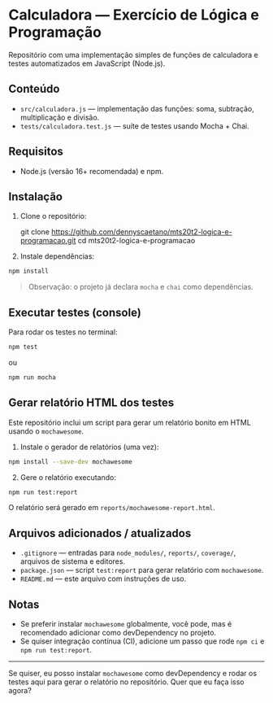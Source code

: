 # Calculadora — Exercício de Lógica e Programação

Repositório com uma implementação simples de funções de calculadora e testes automatizados em JavaScript (Node.js).

## Conteúdo

- `src/calculadora.js` — implementação das funções: soma, subtração, multiplicação e divisão.
- `tests/calculadora.test.js` — suíte de testes usando Mocha + Chai.

## Requisitos

- Node.js (versão 16+ recomendada) e npm.

## Instalação

1. Clone o repositório:

   git clone https://github.com/dennyscaetano/mts20t2-logica-e-programacao.git
   cd mts20t2-logica-e-programacao

2. Instale dependências:

```bash
npm install
```

> Observação: o projeto já declara `mocha` e `chai` como dependências.

## Executar testes (console)

Para rodar os testes no terminal:

```bash
npm test
```

ou

```bash
npm run mocha
```

## Gerar relatório HTML dos testes

Este repositório inclui um script para gerar um relatório bonito em HTML usando o `mochawesome`.

1. Instale o gerador de relatórios (uma vez):

```bash
npm install --save-dev mochawesome
```

2. Gere o relatório executando:

```bash
npm run test:report
```

O relatório será gerado em `reports/mochawesome-report.html`.

## Arquivos adicionados / atualizados

- `.gitignore` — entradas para `node_modules/`, `reports/`, `coverage/`, arquivos de sistema e editores.
- `package.json` — script `test:report` para gerar relatório com `mochawesome`.
- `README.md` — este arquivo com instruções de uso.

## Notas

- Se preferir instalar `mochawesome` globalmente, você pode, mas é recomendado adicionar como devDependency no projeto.
- Se quiser integração contínua (CI), adicione um passo que rode `npm ci` e `npm run test:report`.

---

Se quiser, eu posso instalar `mochawesome` como devDependency e rodar os testes aqui para gerar o relatório no repositório. Quer que eu faça isso agora?
